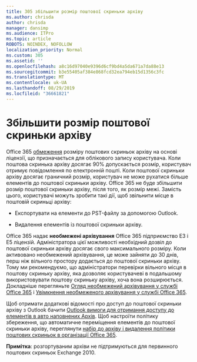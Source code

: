 ```yaml
---
title: 305 збільшити розмір поштової скриньки архіву
ms.author: chrisda
author: chrisda
manager: dansimp
ms.audience: ITPro
ms.topic: article
ROBOTS: NOINDEX, NOFOLLOW
localization_priority: Normal
ms.custom: 305
ms.assetid: ''
ms.openlocfilehash: a8c16d97040e9396d6cf9bd4a5da671a7da88e13
ms.sourcegitcommit: b3e55405af384e868fcd32ea794eb15d1356c3fc
ms.translationtype: MT
ms.contentlocale: uk-UA
ms.lasthandoff: 08/29/2019
ms.locfileid: "36661821"
---
```

# <a name="increase-the-archive-mailbox-size"></a>Збільшити розмір поштової скриньки архіву

Office 365 [обмеження](https://docs.microsoft.com/office365/servicedescriptions/exchange-online-service-description/exchange-online-limits#mailbox-storage-limits) розміру поштових скриньок архіву на основі ліцензії, що призначається для облікового запису користувача. Коли поштова скринька архіву досягає 90% допускається розмір, користувач отримує повідомлення по електронній пошті. Коли поштової скриньки архіву досягає граничний розмір, користувач не може рухатися більше елементів до поштової скриньки архіву. Office 365 не буде збільшити розмір поштової скриньки архіву, після того, як розмір межі. Замість цього, користувачі можуть зробити такі дії, щоб звільнити місце в поштовій скриньці архіву:

- Експортувати на елементи до PST-файлу за допомогою Outlook.

- Видалення елементів із поштової скриньки архіву.

Office 365 надає **необмежені архівування** Office 365 підприємство E3 і E5 ліцензій. Адміністратора цієї можливості необхідний дозвіл до поштової скриньки архіву досягає свого максимального розміру. Коли активовано необмежений архівування, це може зайняти до 30 днів, перш ніж вільного простору додається до поштової скриньки архіву. Тому ми рекомендуємо, що адміністратори перевірки вільного місця в поштову скриньку архіву, яка дозволяє користувачеві в подальшому використовувати поштову скриньку архіву, хоча вона розширюється. Докладніше перегляньте [Огляд необмежений архівування у службі Office 365](https://docs.microsoft.com/office365/securitycompliance/unlimited-archiving) і [Увімкнення необмеженого архівування у службі Office 365](https://docs.microsoft.com/office365/securitycompliance/enable-unlimited-archiving).

Щоб отримати додаткові відомості про доступ до поштової скриньки архіву з Outlook бачити [Outlook вимоги для отримання доступу до елементів в авто наповнених Архів](https://docs.microsoft.com/office365/securitycompliance/unlimited-archiving#outlook-requirements-for-accessing-items-in-an-auto-expanded-archive). Щоб настроїти політику збереження, що автоматичне переміщення елементів до поштової скриньки архіву, переглянути [набір до архіву і видалення політики поштових скриньок в організації Office 365](https://docs.microsoft.com/office365/securitycompliance/set-up-an-archive-and-deletion-policy-for-mailboxes).

**Примітка**: розгортуваним архіви не підтримуються для первинного поштових скриньок Exchange 2010.
